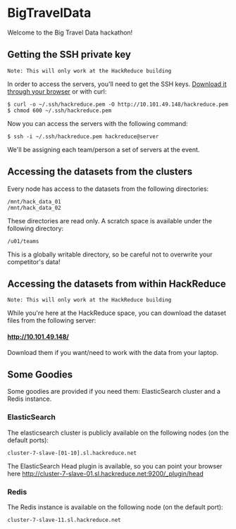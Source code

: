 # BigTravelData

Welcome to the Big Travel Data hackathon!


## Getting the SSH private key

`Note: This will only work at the HackReduce building`

In order to access the servers, you'll need to get the SSH keys. [Download it through your browser](http://10.101.49.148/hackreduce.pem) or with curl:

    $ curl -o ~/.ssh/hackreduce.pem -O http://10.101.49.148/hackreduce.pem
    $ chmod 600 ~/.ssh/hackreduce.pem

Now you can access the servers with the following command:

    $ ssh -i ~/.ssh/hackreduce.pem hackreduce@server

We'll be assigning each team/person a set of servers at the event.


## Accessing the datasets from the clusters

Every node has access to the datasets from the following directories:

    /mnt/hack_data_01
    /mnt/hack_data_02

These directories are read only. A scratch space is available under the following directory:

    /u01/teams

This is a globally writable directory, so be careful not to overwrite your competitor's data!

## Accessing the datasets from within HackReduce

`Note: This will only work at the HackReduce building`

While you're here at the HackReduce space, you can download the dataset files from the following server:

#### <http://10.101.49.148/>

Download them if you want/need to work with the data from your laptop.

## Some Goodies

Some goodies are provided if you need them: ElasticSearch cluster and a Redis instance.

### ElasticSearch

The elasticsearch cluster is publicly available on the following nodes (on the default ports):

    cluster-7-slave-[01-10].sl.hackreduce.net

The ElasticSearch Head plugin is available, so you can point your browser here <http://cluster-7-slave-01.sl.hackreduce.net:9200/_plugin/head>


### Redis

The Redis instance is available on the following node (on the default port):

    cluster-7-slave-11.sl.hackreduce.net

